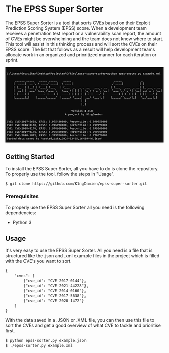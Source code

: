 # The EPSS Super Sorter

The EPSS Super Sorter is a tool that sorts CVEs based on their Exploit Prediction Scoring System (EPSS) score. 
When a development team receives a penetration test report or a vulnerability scan report, the amount of CVEs
might be overwhelming and the team does not know where to start. This tool will assist in this thinking process and
will sort the CVEs on their EPSS score. The list that follows as a result will help development teams allocate work in
an organized and prioritized manner for each iteration or sprint.

![execution_example](/images/execution_example.png "Execution Example")

## Getting Started

To install the EPSS Super Sorter, all you have to do is clone the repository. To properly use the tool, follow the steps in "Usage".

```
$ git clone https://github.com/K1ngDamien/epss-super-sorter.git
```

### Prerequisites

To properly use the EPSS Super Sorter all you need is the following dependencies:

* Python 3

## Usage

It's very easy to use the EPSS Super Sorter. All you need is a file that is structured like the .json and .xml example files in the project which is filled with the CVE's you want to sort.

```
{
    "cves": [
        {"cve_id": "CVE-2017-0144"},
        {"cve_id": "CVE-2021-44228"},
        {"cve_id": "CVE-2014-0160"},
        {"cve_id": "CVE-2017-5638"},
        {"cve_id": "CVE-2020-1472"}
    ]
}

```

With the data saved in a .JSON or .XML file, you can then use this file to sort the CVEs and get a good overview of what CVE to tackle and prioritise first.

```
$ python epss-sorter.py example.json
$ ./epss-sorter.py example.xml
```
